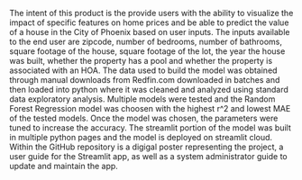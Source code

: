 The intent of this product is the provide users with the ability to visualize the impact of specific features on home prices and be able to predict the 
value of a house in the City of Phoenix based on user inputs. The inputs available to the end user are zipcode, number of bedrooms, number of bathrooms, square
footage of the house, square footage of the lot, the year the house was built, whether the property has a pool and whether the property is associated with an HOA.
The data used to build the model was obtained through manual downloads from Redfin.com downloaded in batches and then loaded into python where it was cleaned and analyzed
using standard data exploratory analysis. Multiple models were tested and the Random Forest Regression model was choosen with the highest r^2 and lowest MAE of the tested
models. Once the model was chosen, the parameters were tuned to increase the accuracy. The streamlit portion of the model was built in multiple python pages and the model 
is deployed on streamlit cloud. Within the GitHub repository is a digigal poster representing the project, a user guide for the Streamlit app, as well as a system administrator guide to update and maintain the app.
